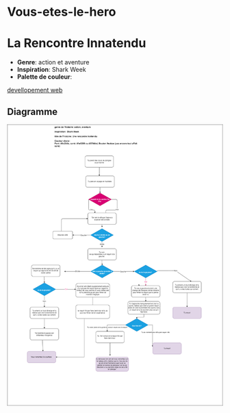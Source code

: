# Vous-etes-le-hero
# La Rencontre Innatendu

- **Genre**: action et aventure
- **Inspiration**: Shark Week
- **Palette de couleur**:

[devellopement web](desjardins_jolyanne_PS1_582-324MO/index.html)
## Diagramme

![Texte alternatif de l'image](desjardins_jolyanne_PS1_582-324MO/desjardins_jolyanne_PS1_582-324MO.drawio.png)
